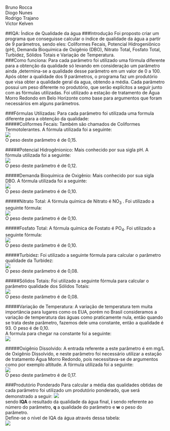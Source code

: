 Bruno Rocca <br />
Diogo Nunes <br />
Rodrigo Trajano <br />
Victor Kelven <br />

##IQA: Índice de Qualidade da água
###Introdução
Foi proposto criar um programa que conseguisse calcular o índice de qualidade da água a partir de 9 parâmetros, sendo eles:  Coliformes Fecais, Potencial Hidrogeniônico (pH), Demanda Bioquímica de Oxigênio (DBO), Nitrato Total, Fosfato Total, Turbidez, Sólidos Totais e Variação de Temperatura.<br />
###Como funciona:
Para cada parâmetro foi utilizado uma fórmula diferente para a obtenção da qualidade só levando em consideração um parâmetro ainda ,determina-se a qualidade desse parâmetro em um valor de 0 a 100.
Após obter a qualidade dos 9 parâmetros, o programa faz um produtório que visa obter a qualidade geral da agua, obtendo a média. Cada parâmetro possui um peso diferente no produtório, que serão explícitos a seguir junto com as fórmulas utilizadas. Foi utilizado a estação de tratamento de Água Morro Redondo em Belo Horizonte como base para argumentos que foram necessários em alguns parâmetros.<br />

###Fórmulas Utilizadas:
Para cada parâmetro foi utilizada uma formula diferente para a obtenção da qualidade:<br />
#####Coliformes Fecais:
Também são chamados de Coliformes Termotolerantes. A fórmula utilizada foi a seguinte:<br />
![](http://oi68.tinypic.com/2rdbzeo.jpg)<br />
O peso deste parâmetro é de 0,15.

#####Potencial Hidrogênionico:
Mais conhecido por sua sigla pH. A fórmula utilizada foi a seguinte:<br />
![](http://oi68.tinypic.com/11sijjr.jpg)<br />
O peso deste parâmetro é de 0,12.

#####Demanda Bioquímica de Oxigênio:
Mais conhecido por sua sigla DBO. A fórmula utilizada foi a seguinte:<br />
![](http://oi68.tinypic.com/20l08l2.jpg)<br />
O peso deste parâmetro é de 0,10.

#####Nitrato Total:
A fórmula química de Nitrato é NO<sub>3</sub> . Foi utilizado a seguinte fórmula:<br />
![](http://oi65.tinypic.com/2mo2ws2.jpg)<br />
O peso deste parâmetro é de 0,10.

#####Fosfato Total:
A fórmula química de Fostato é PO<sub>4</sub>. Foi utilizado a seguinte fórmula:<br />
![](http://oi65.tinypic.com/33az1h4.jpg)<br />
O peso deste parâmetro é de 0,10.

#####Turbidez:
Foi utilizado a seguinte fórmula para calcular o parâmetro qualidade da Turbidez:<br />
![](http://oi63.tinypic.com/332b08z.jpg)<br />
O peso deste parâmetro é de 0,08.

#####Sólidos Totais:
Foi utilizado a seguinte fórmula para calcular o parâmetro qualidade dos Sólidos Totais:<br />
![](http://oi64.tinypic.com/dzi8vq.jpg)<br />
O peso deste parâmetro é de 0,08.

#####Variação de Temperatura:
A variação de temperatura tem muita importância para lugares como os EUA, porém no Brasil consideramos a variação de temperatura das águas como praticamente nula, então quando se trata deste parâmetro, fazemos dele uma constante, então a qualidade é 93. O peso é de 0,10.<br />
A formula para chegar na constante foi a seguinte:<br />
![](http://oi66.tinypic.com/2iiakgj.jpg)

#####Oxigênio Dissolvido:
A entrada referente a este parâmetro é em mg/L de Oxigênio Dissolvido, e neste parâmetro foi necessário utilizar a estação de tratamento Água Morro Redondo, pois necessitava-se de argumentos como por exemplo altitude. A fórmula utilizada foi a seguinte:<br />
![](http://oi63.tinypic.com/2dgkm0i.jpg)<br />
O peso deste parâmetro é de 0,17.

###Produtório Ponderado
Para calcular a média das qualidades obtidas de cada parâmetro foi utilizado um produtório ponderado, que será demonstrado a seguir:
![](http://oi67.tinypic.com/28whwxt.jpg)<br />
sendo **IQA** o resultado da qualidade da água final, **i** sendo referente ao número do parâmetro,  **q** a qualidade do parâmetro e **w** o peso do parâmetro.<br />
Define-se o nível de IQA da água através dessa tabela:<br />
![](http://oi65.tinypic.com/33to0oj.jpg)

